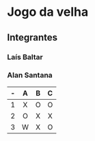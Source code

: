 # Jogo da velha
## Integrantes
### Laís Baltar
### Alan Santana

| -  |  A     | B     | C     |
| -- | :---:  | :---: | :---: |
| 1  | X      | O     | O     |
| 2  | O      | X     | X     |
| 3  | W      | X     | O     |